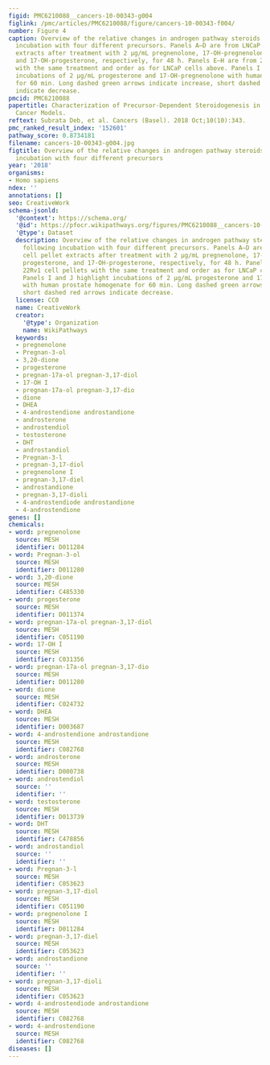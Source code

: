 ```yaml
---
figid: PMC6210088__cancers-10-00343-g004
figlink: /pmc/articles/PMC6210088/figure/cancers-10-00343-f004/
number: Figure 4
caption: Overview of the relative changes in androgen pathway steroids in vitro following
  incubation with four different precursors. Panels A–D are from LNCaP cell pellet
  extracts after treatment with 2 μg/mL pregnenolone, 17-OH-pregnenolone, progesterone,
  and 17-OH-progesterone, respectively, for 48 h. Panels E–H are from 22Rv1 cell pellets
  with the same treatment and order as for LNCaP cells above. Panels I and J highlight
  incubations of 2 μg/mL progesterone and 17-OH-pregnenolone with human prostate homogenate
  for 60 min. Long dashed green arrows indicate increase, short dashed red arrows
  indicate decrease.
pmcid: PMC6210088
papertitle: Characterization of Precursor-Dependent Steroidogenesis in Human Prostate
  Cancer Models.
reftext: Subrata Deb, et al. Cancers (Basel). 2018 Oct;10(10):343.
pmc_ranked_result_index: '152601'
pathway_score: 0.8734181
filename: cancers-10-00343-g004.jpg
figtitle: Overview of the relative changes in androgen pathway steroids in vitro following
  incubation with four different precursors
year: '2018'
organisms:
- Homo sapiens
ndex: ''
annotations: []
seo: CreativeWork
schema-jsonld:
  '@context': https://schema.org/
  '@id': https://pfocr.wikipathways.org/figures/PMC6210088__cancers-10-00343-g004.html
  '@type': Dataset
  description: Overview of the relative changes in androgen pathway steroids in vitro
    following incubation with four different precursors. Panels A–D are from LNCaP
    cell pellet extracts after treatment with 2 μg/mL pregnenolone, 17-OH-pregnenolone,
    progesterone, and 17-OH-progesterone, respectively, for 48 h. Panels E–H are from
    22Rv1 cell pellets with the same treatment and order as for LNCaP cells above.
    Panels I and J highlight incubations of 2 μg/mL progesterone and 17-OH-pregnenolone
    with human prostate homogenate for 60 min. Long dashed green arrows indicate increase,
    short dashed red arrows indicate decrease.
  license: CC0
  name: CreativeWork
  creator:
    '@type': Organization
    name: WikiPathways
  keywords:
  - pregnenolone
  - Pregnan-3-ol
  - 3,20-dione
  - progesterone
  - pregnan-17a-ol pregnan-3,17-diol
  - 17-OH I
  - pregnan-17a-ol pregnan-3,17-dio
  - dione
  - DHEA
  - 4-androstendione androstandione
  - androsterone
  - androstendiol
  - testosterone
  - DHT
  - androstandiol
  - Pregnan-3-l
  - pregnan-3,17-diol
  - pregnenolone I
  - pregnan-3,17-diel
  - androstandione
  - pregnan-3,17-dioli
  - 4-androstendiode androstandione
  - 4-androstendione
genes: []
chemicals:
- word: pregnenolone
  source: MESH
  identifier: D011284
- word: Pregnan-3-ol
  source: MESH
  identifier: D011280
- word: 3,20-dione
  source: MESH
  identifier: C485330
- word: progesterone
  source: MESH
  identifier: D011374
- word: pregnan-17a-ol pregnan-3,17-diol
  source: MESH
  identifier: C051190
- word: 17-OH I
  source: MESH
  identifier: C031356
- word: pregnan-17a-ol pregnan-3,17-dio
  source: MESH
  identifier: D011280
- word: dione
  source: MESH
  identifier: C024732
- word: DHEA
  source: MESH
  identifier: D003687
- word: 4-androstendione androstandione
  source: MESH
  identifier: C082768
- word: androsterone
  source: MESH
  identifier: D000738
- word: androstendiol
  source: ''
  identifier: ''
- word: testosterone
  source: MESH
  identifier: D013739
- word: DHT
  source: MESH
  identifier: C478856
- word: androstandiol
  source: ''
  identifier: ''
- word: Pregnan-3-l
  source: MESH
  identifier: C053623
- word: pregnan-3,17-diol
  source: MESH
  identifier: C051190
- word: pregnenolone I
  source: MESH
  identifier: D011284
- word: pregnan-3,17-diel
  source: MESH
  identifier: C053623
- word: androstandione
  source: ''
  identifier: ''
- word: pregnan-3,17-dioli
  source: MESH
  identifier: C053623
- word: 4-androstendiode androstandione
  source: MESH
  identifier: C082768
- word: 4-androstendione
  source: MESH
  identifier: C082768
diseases: []
---
```

